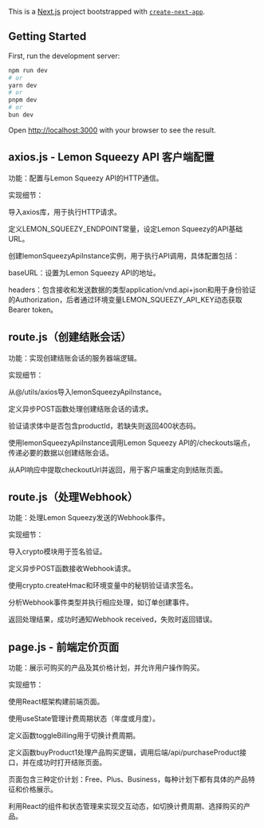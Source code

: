 This is a [Next.js](https://nextjs.org/) project bootstrapped with [`create-next-app`](https://github.com/vercel/next.js/tree/canary/packages/create-next-app).    

## Getting Started

First, run the development server:

```bash
npm run dev
# or
yarn dev
# or
pnpm dev
# or
bun dev
```

Open [http://localhost:3000](http://localhost:3000) with your browser to see the result.

## axios.js - Lemon Squeezy API 客户端配置

功能：配置与Lemon Squeezy API的HTTP通信。

实现细节：

导入axios库，用于执行HTTP请求。

定义LEMON_SQUEEZY_ENDPOINT常量，设定Lemon Squeezy的API基础URL。

创建lemonSqueezyApiInstance实例，用于执行API调用，具体配置包括：

baseURL：设置为Lemon Squeezy API的地址。

headers：包含接收和发送数据的类型application/vnd.api+json和用于身份验证的Authorization，后者通过环境变量LEMON_SQUEEZY_API_KEY动态获取Bearer token。

## route.js（创建结账会话）

功能：实现创建结账会话的服务器端逻辑。

实现细节：

从@/utils/axios导入lemonSqueezyApiInstance。

定义异步POST函数处理创建结账会话的请求。

验证请求体中是否包含productId，若缺失则返回400状态码。

使用lemonSqueezyApiInstance调用Lemon Squeezy API的/checkouts端点，传递必要的数据以创建结账会话。

从API响应中提取checkoutUrl并返回，用于客户端重定向到结账页面。

## route.js（处理Webhook）

功能：处理Lemon Squeezy发送的Webhook事件。

实现细节：

导入crypto模块用于签名验证。

定义异步POST函数接收Webhook请求。

使用crypto.createHmac和环境变量中的秘钥验证请求签名。

分析Webhook事件类型并执行相应处理，如订单创建事件。

返回处理结果，成功时通知Webhook received，失败时返回错误。

## page.js - 前端定价页面

功能：展示可购买的产品及其价格计划，并允许用户操作购买。

实现细节：

使用React框架构建前端页面。

使用useState管理计费周期状态（年度或月度）。

定义函数toggleBilling用于切换计费周期。

定义函数buyProduct1处理产品购买逻辑，调用后端/api/purchaseProduct接口，并在成功时打开结账页面。

页面包含三种定价计划：Free、Plus、Business，每种计划下都有具体的产品特征和价格展示。

利用React的组件和状态管理来实现交互动态，如切换计费周期、选择购买的产品。



